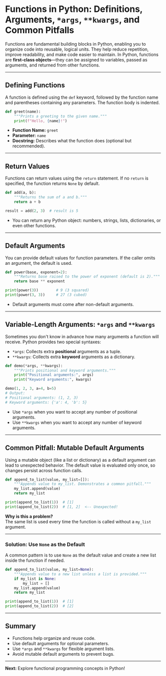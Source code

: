 # Functions in Python: Definitions, Arguments, `*args`, `**kwargs`, and Common Pitfalls

Functions are fundamental building blocks in Python, enabling you to organize code into reusable, logical units. They help reduce repetition, improve readability, and make code easier to maintain. In Python, functions are **first-class objects**—they can be assigned to variables, passed as arguments, and returned from other functions.

---

## Defining Functions

A function is defined using the `def` keyword, followed by the function name and parentheses containing any parameters. The function body is indented.

```python
def greet(name):
    """Prints a greeting to the given name."""
    print(f"Hello, {name}!")
```

- **Function Name:** `greet`
- **Parameter:** `name`
- **Docstring:** Describes what the function does (optional but recommended).

---

## Return Values

Functions can return values using the `return` statement. If no `return` is specified, the function returns `None` by default.

```python
def add(a, b):
    """Returns the sum of a and b."""
    return a + b

result = add(2, 3)  # result is 5
```

- You can return any Python object: numbers, strings, lists, dictionaries, or even other functions.

---

## Default Arguments

You can provide default values for function parameters. If the caller omits an argument, the default is used.

```python
def power(base, exponent=2):
    """Returns base raised to the power of exponent (default is 2)."""
    return base ** exponent

print(power(3))        # 9 (3 squared)
print(power(3, 3))     # 27 (3 cubed)
```

- Default arguments must come after non-default arguments.

---

## Variable-Length Arguments: `*args` and `**kwargs`

Sometimes you don't know in advance how many arguments a function will receive. Python provides two special syntaxes:

- `*args`: Collects extra **positional** arguments as a tuple.
- `**kwargs`: Collects extra **keyword** arguments as a dictionary.

```python
def demo(*args, **kwargs):
    """Prints positional and keyword arguments."""
    print("Positional arguments:", args)
    print("Keyword arguments:", kwargs)

demo(1, 2, 3, a=4, b=5)
# Output:
# Positional arguments: (1, 2, 3)
# Keyword arguments: {'a': 4, 'b': 5}
```

- Use `*args` when you want to accept any number of positional arguments.
- Use `**kwargs` when you want to accept any number of keyword arguments.

---

## Common Pitfall: Mutable Default Arguments

Using a mutable object (like a list or dictionary) as a default argument can lead to unexpected behavior. The default value is evaluated only once, so changes persist across function calls.

```python
def append_to_list(value, my_list=[]):
    """Appends value to my_list. Demonstrates a common pitfall."""
    my_list.append(value)
    return my_list

print(append_to_list(1))  # [1]
print(append_to_list(2))  # [1, 2]  <-- Unexpected!
```

**Why is this a problem?**  
The same list is used every time the function is called without a `my_list` argument.

---

### Solution: Use `None` as the Default

A common pattern is to use `None` as the default value and create a new list inside the function if needed.

```python
def append_to_list(value, my_list=None):
    """Appends value to a new list unless a list is provided."""
    if my_list is None:
        my_list = []
    my_list.append(value)
    return my_list

print(append_to_list(1))  # [1]
print(append_to_list(2))  # [2]
```

---

## Summary

- Functions help organize and reuse code.
- Use default arguments for optional parameters.
- Use `*args` and `**kwargs` for flexible argument lists.
- Avoid mutable default arguments to prevent bugs.

---

**Next:** Explore functional programming concepts in Python!

